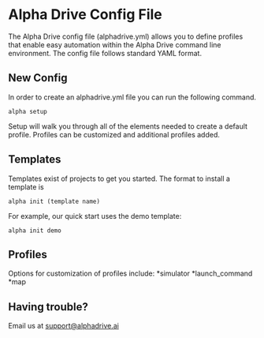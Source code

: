 # Alpha Drive Config File

The Alpha Drive config file (alphadrive.yml) allows you to define profiles that enable easy automation within the Alpha Drive command line environment. The config file follows standard YAML format. 

## New Config

In order to create an alphadrive.yml file you can run the following command.

    alpha setup

Setup will walk you through all of the elements needed to create a default profile.
Profiles can be customized and additional profiles added.

## Templates

Templates exist of projects to get you started. The format to install a template is

    alpha init (template name)

For example, our quick start uses the demo template:

    alpha init demo

## Profiles
Options for customization of profiles include:
*simulator
*launch_command
*map

## Having trouble?
Email us at [support@alphadrive.ai](mailto:support@alphadrive.ai) 
